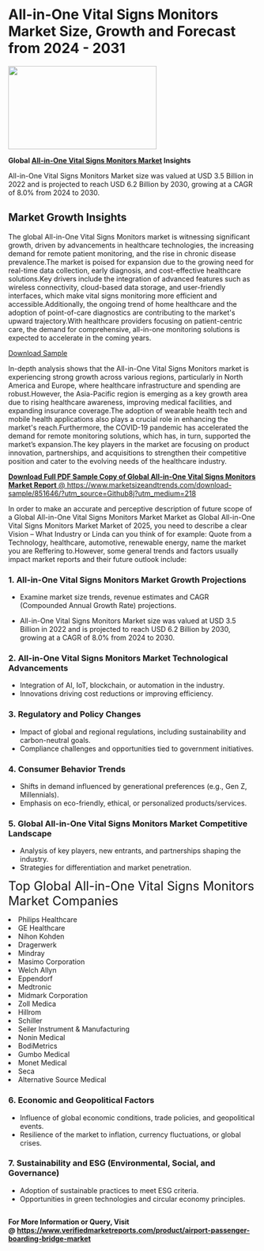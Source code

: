 <H1>All-in-One Vital Signs Monitors Market Size, Growth and Forecast from 2024 - 2031</H1><img class="aligncenter size-medium wp-image-584254" src="https://thirdeyenews.in/wp-content/uploads/2024/09/Global-Market-Research-300x168.jpeg" alt="" width="300" height="168" /><p><strong>Global&nbsp;<a href="https://www.marketsizeandtrends.com/download-sample/851646/?utm_source=Github8j?utm_medium=218">All-in-One Vital Signs Monitors Market</a> Insights</strong></p><p>All-in-One Vital Signs Monitors Market size was valued at USD 3.5 Billion in 2022 and is projected to reach USD 6.2 Billion by 2030, growing at a CAGR of 8.0% from 2024 to 2030.</p><p><h2>Market Growth Insights</h2> <p>The global All-in-One Vital Signs Monitors market is witnessing significant growth, driven by advancements in healthcare technologies, the increasing demand for remote patient monitoring, and the rise in chronic disease prevalence.The market is poised for expansion due to the growing need for real-time data collection, early diagnosis, and cost-effective healthcare solutions.Key drivers include the integration of advanced features such as wireless connectivity, cloud-based data storage, and user-friendly interfaces, which make vital signs monitoring more efficient and accessible.Additionally, the ongoing trend of home healthcare and the adoption of point-of-care diagnostics are contributing to the market's upward trajectory.With healthcare providers focusing on patient-centric care, the demand for comprehensive, all-in-one monitoring solutions is expected to accelerate in the coming years.</p> <p><a href="#">Download Sample</a></p> <p>In-depth analysis shows that the All-in-One Vital Signs Monitors market is experiencing strong growth across various regions, particularly in North America and Europe, where healthcare infrastructure and spending are robust.However, the Asia-Pacific region is emerging as a key growth area due to rising healthcare awareness, improving medical facilities, and expanding insurance coverage.The adoption of wearable health tech and mobile health applications also plays a crucial role in enhancing the market's reach.Furthermore, the COVID-19 pandemic has accelerated the demand for remote monitoring solutions, which has, in turn, supported the market’s expansion.The key players in the market are focusing on product innovation, partnerships, and acquisitions to strengthen their competitive position and cater to the evolving needs of the healthcare industry.</p> <p><a href="#"></p><p><span class=""><strong>Download Full PDF Sample Copy of Global All-in-One Vital Signs Monitors Market Report</strong> @ <a href="https://www.marketsizeandtrends.com/download-sample/851646/?utm_source=Github8j?utm_medium=218" target="_blank">https://www.marketsizeandtrends.com/download-sample/851646/?utm_source=Github8j?utm_medium=218</a></span></p><p>In order to make an accurate and perceptive description of future scope of a Global&nbsp;All-in-One Vital Signs Monitors Market Market as Global&nbsp;All-in-One Vital Signs Monitors Market Market of 2025, you need to describe a clear Vision &ndash; What Industry or Linda can you think of for example: Quote from a Technology, healthcare, automotive, renewable energy, name the market you are Reffering to.However, some general trends and factors usually impact market reports and their future outlook include:</p><h3>1.&nbsp;<strong>All-in-One Vital Signs Monitors Market Growth Projections</strong></h3><ul><li>Examine market size trends, revenue estimates and CAGR (Compounded Annual Growth Rate) projections.</li><li><p>All-in-One Vital Signs Monitors Market size was valued at USD 3.5 Billion in 2022 and is projected to reach USD 6.2 Billion by 2030, growing at a CAGR of 8.0% from 2024 to 2030.</p></li></ul><h3>2.&nbsp;<strong>All-in-One Vital Signs Monitors Market Technological Advancements</strong></h3><ul><li>Integration of AI, IoT, blockchain, or automation in the industry.</li><li>Innovations driving cost reductions or improving efficiency.</li></ul><h3>3.&nbsp;<strong>Regulatory and Policy Changes</strong></h3><ul><li>Impact of global and regional regulations, including sustainability and carbon-neutral goals.</li><li>Compliance challenges and opportunities tied to government initiatives.</li></ul><h3>4.&nbsp;<strong>Consumer Behavior Trends</strong></h3><ul><li>Shifts in demand influenced by generational preferences (e.g., Gen Z, Millennials).</li><li>Emphasis on eco-friendly, ethical, or personalized products/services.</li></ul><h3>5.&nbsp;<strong>Global All-in-One Vital Signs Monitors Market Competitive Landscape</strong></h3><ul><li>Analysis of key players, new entrants, and partnerships shaping the industry.</li><li>Strategies for differentiation and market penetration.</li></ul><p data-pm-slice="1 1 []"><span style="color: inherit; font-family: inherit; font-size: 25px;">Top Global All-in-One Vital Signs Monitors Market Companies</span></p><div class="" data-test-id=""><p><li>Philips Healthcare</li><li> GE Healthcare</li><li> Nihon Kohden</li><li> Dragerwerk</li><li> Mindray</li><li> Masimo Corporation</li><li> Welch Allyn</li><li> Eppendorf</li><li> Medtronic</li><li> Midmark Corporation</li><li> Zoll Medica</li><li> Hillrom</li><li> Schiller</li><li> Seiler Instrument & Manufacturing</li><li> Nonin Medical</li><li> BodiMetrics</li><li> Gumbo Medical</li><li> Monet Medical</li><li> Seca</li><li> Alternative Source Medical</li></p></div><h3>6.&nbsp;<strong>Economic and Geopolitical Factors</strong></h3><ul><li>Influence of global economic conditions, trade policies, and geopolitical events.</li><li>Resilience of the market to inflation, currency fluctuations, or global crises.</li></ul><h3>7.&nbsp;<strong>Sustainability and ESG (Environmental, Social, and Governance)</strong></h3><ul><li>Adoption of sustainable practices to meet ESG criteria.</li><li>Opportunities in green technologies and circular economy principles.</li></ul><h2><strong style="font-size: 14px;">For More Information or Query, Visit @&nbsp;</strong><a style="background-color: #ffffff; font-size: 14px;" href="https://www.marketsizeandtrends.com/report/all-in-one-vital-signs-monitors-market/" target="_blank">https://www.verifiedmarketreports.com/product/airport-passenger-boarding-bridge-market</a></h2>
